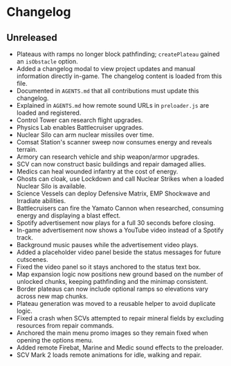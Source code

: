 # Changelog

## Unreleased

- Plateaus with ramps no longer block pathfinding; `createPlateau` gained an `isObstacle` option.
- Added a changelog modal to view project updates and manual information directly in-game. The changelog content is loaded from this file.
- Documented in `AGENTS.md` that all contributions must update this changelog.
- Explained in `AGENTS.md` how remote sound URLs in `preloader.js` are loaded and registered.
- Control Tower can research flight upgrades.
- Physics Lab enables Battlecruiser upgrades.
- Nuclear Silo can arm nuclear missiles over time.
- Comsat Station's scanner sweep now consumes energy and reveals terrain.
- Armory can research vehicle and ship weapon/armor upgrades.
- SCV can now construct basic buildings and repair damaged allies.
- Medics can heal wounded infantry at the cost of energy.
- Ghosts can cloak, use Lockdown and call Nuclear Strikes when a loaded Nuclear Silo is available.
- Science Vessels can deploy Defensive Matrix, EMP Shockwave and Irradiate abilities.
- Battlecruisers can fire the Yamato Cannon when researched, consuming energy and displaying a blast effect.
- Spotify advertisement now plays for a full 30 seconds before closing.
- In-game advertisement now shows a YouTube video instead of a Spotify track.
- Background music pauses while the advertisement video plays.
- Added a placeholder video panel beside the status messages for future cutscenes.
- Fixed the video panel so it stays anchored to the status text box.
- Map expansion logic now positions new ground based on the number of unlocked chunks, keeping pathfinding and the minimap consistent.
- Border plateaus can now include optional ramps so elevations vary across new map chunks.
- Plateau generation was moved to a reusable helper to avoid duplicate logic.
- Fixed a crash when SCVs attempted to repair mineral fields by excluding
  resources from repair commands.
- Anchored the main menu promo images so they remain fixed when opening the options menu.
- Added remote Firebat, Marine and Medic sound effects to the preloader.
- SCV Mark 2 loads remote animations for idle, walking and repair.


